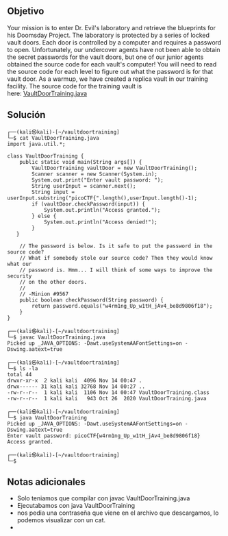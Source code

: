 
## Objetivo
Your mission is to enter Dr. Evil's laboratory and retrieve the blueprints for his Doomsday Project. The laboratory is protected by a series of locked vault doors. Each door is controlled by a computer and requires a password to open. Unfortunately, our undercover agents have not been able to obtain the secret passwords for the vault doors, but one of our junior agents obtained the source code for each vault's computer! You will need to read the source code for each level to figure out what the password is for that vault door. As a warmup, we have created a replica vault in our training facility. The source code for the training vault is here: [VaultDoorTraining.java](https://jupiter.challenges.picoctf.org/static/a4a1ca9c54d8fac9404f9cbc50d9751a/VaultDoorTraining.java)
## Solución
```
┌──(kali㉿kali)-[~/vaultdoortraining]
└─$ cat VaultDoorTraining.java
import java.util.*;

class VaultDoorTraining {
    public static void main(String args[]) {
        VaultDoorTraining vaultDoor = new VaultDoorTraining();
        Scanner scanner = new Scanner(System.in); 
        System.out.print("Enter vault password: ");
        String userInput = scanner.next();
        String input = userInput.substring("picoCTF{".length(),userInput.length()-1);
        if (vaultDoor.checkPassword(input)) {
            System.out.println("Access granted.");
        } else {
            System.out.println("Access denied!");
        }
   }

    // The password is below. Is it safe to put the password in the source code?
    // What if somebody stole our source code? Then they would know what our
    // password is. Hmm... I will think of some ways to improve the security
    // on the other doors.
    //
    // -Minion #9567
    public boolean checkPassword(String password) {
        return password.equals("w4rm1ng_Up_w1tH_jAv4_be8d9806f18");
    }
}
                                                                           
┌──(kali㉿kali)-[~/vaultdoortraining]
└─$ javac VaultDoorTraining.java 
Picked up _JAVA_OPTIONS: -Dawt.useSystemAAFontSettings=on -Dswing.aatext=true
                                                                           
┌──(kali㉿kali)-[~/vaultdoortraining]
└─$ ls -la
total 44
drwxr-xr-x  2 kali kali  4096 Nov 14 00:47 .
drwx------ 31 kali kali 32768 Nov 14 00:27 ..
-rw-r--r--  1 kali kali  1106 Nov 14 00:47 VaultDoorTraining.class
-rw-r--r--  1 kali kali   943 Oct 26  2020 VaultDoorTraining.java
                                                                           
┌──(kali㉿kali)-[~/vaultdoortraining]
└─$ java VaultDoorTraining      
Picked up _JAVA_OPTIONS: -Dawt.useSystemAAFontSettings=on -Dswing.aatext=true
Enter vault password: picoCTF{w4rm1ng_Up_w1tH_jAv4_be8d9806f18}
Access granted.
                                                                           
┌──(kali㉿kali)-[~/vaultdoortraining]
└─$ 
```

## Notas adicionales
- Solo teniamos que compilar con javac VaultDoorTraining.java 
- Ejecutabamos con java VaultDoorTraining
- nos pedia una contraseña que viene en el archivo que descargamos, lo podemos visualizar con un cat.
- 